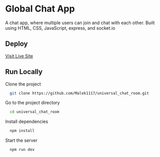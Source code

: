 # Global Chat App
A chat app, where multiple users can join and chat with each other. Built using HTML, CSS, JavaScript, express, and socket.io

## Deploy
[Visit Live Site](https://global-chat-a.herokuapp.com/)

## Run Locally

Clone the project

```bash
  git clone https://github.com/Malek1117/universal_chat_room.git
```

Go to the project directory

```bash
  cd universal_chat_room
```

Install dependencies

```bash
  npm install
```

Start the server

```bash
  npm run dev
```
